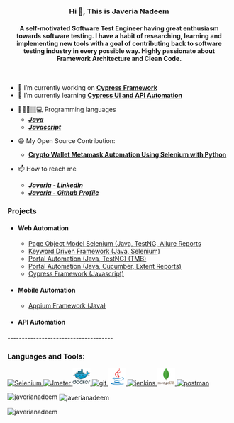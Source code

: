<h3 align="center">
Hi 👋, This is Javeria Nadeem</h1>
<h4 align="center">A self-motivated Software Test Engineer having great enthusiasm towards software testing. I have a habit of researching, learning and implementing new tools with a goal of contributing back to software testing industry in every possible way. Highly passionate about Framework Architecture and Clean Code. </h4>
<br>


- 🔭 I’m currently working on <a href ="https://github.com/javerianadeem/CypressFramework_OpenMRS">
	<b> Cypress Framework </b> </a>
- 🌱 I’m currently learning <a href =" https://docs.cypress.io/">
	<b> Cypress UI and API Automation </b> </a>


<!-- - 👯 I’m looking to collaborate on ... -->

- 👩🏻‍💻🏽‍💻 Programming languages
	- <a href="https://github.com/javerianadeem?tab=repositories&q=&type=&language=java&sort="> <b> <i> Java </i> </b> </a>
	- <a href="https://github.com/javerianadeem?tab=repositories&q=&type=&language=javascript&sort="> <b> <i> Javascript </i> </b> </a>
<!-- 
- 🤔 I’m looking for help with ...
- 💬 Ask me about ... -->

- 😄 My Open Source Contribution: 
  - <a href ="https://github.com/javerianadeem/selenium_metamask_automation">
	<b> Crypto Wallet Metamask Automation Using Selenium with Python </b> </a>

- 📫 How to reach me

  - <a href="https://www.linkedin.com/in/javeria-nadeem/"> <b> <i> Javeria - LinkedIn </i> </b> </a>
  - <a href="https://github.com/javerianadeem"> <b> <i> Javeria - Github Profile </i> </b> </a>	

<!-- - ⚡ Fun fact: ... -->

<article>
   <h3>Projects</h3>
   <ul>
      <li>
         <h4>Web Automation</h4>
      </li>
      <ul style="list-style-type:circle">
         <li> <a href="https://github.com/javerianadeem/page-object-model-selenium">Page Object Model Selenium (Java, TestNG, Allure Reports</a> </li>
         <li> <a href="https://github.com/javerianadeem/KeywordDrivenFramework-OpenMRS">Keyword Driven Framework (Java, Selenium)</a> </li>
         <li> <a href="https://github.com/javerianadeem/portal-automation-testng/tree/master">Portal Automation (Java, TestNG) (TMB)</a> </li>
         <li> <a href="https://github.com/javerianadeem/portal-automation-bdd/tree/master">Portal Automation (Java, Cucumber, Extent Reports) </a> </li>
         <li> <a href="https://github.com/javerianadeem/CypressFramework_OpenMRS">Cypress Framework (Javascript) </a> </li>
      </ul>
   </ul>
   <ul>
      <li>
         <h4>Mobile Automation</h4>
      </li>
      <ul style="list-style-type:circle">
         <li> <a target="_blank" href="https://github.com/rajatt95/MasterAppiumFramework">Appium Framework (Java)</a> </li>
      </ul>
   </ul>
   <ul>
   <li>
      <h4>API Automation</h4>
   </li>
</article>
-------------------------------------
<h3 align="left">Languages and Tools:</h3>
<p align="left"> <a href="https://www.selenium.dev" target="_blank" rel="noreferrer"> <img src="https://cdn.jsdelivr.net/gh/devicons/devicon/icons/selenium/selenium-original.svg" alt="Selenium" width="40" height="40"/> </a> <a href="https://jmeter.apache.org/" target="_blank" rel="noreferrer"> <img src="https://cdn.jsdelivr.net/gh/devicons/devicon/icons/apache/apache-original-wordmark.svg" alt="Jmeter" width="40" height="40"/> </a> <a href="https://www.docker.com/" target="_blank" rel="noreferrer"> <img src="https://raw.githubusercontent.com/devicons/devicon/master/icons/docker/docker-original-wordmark.svg" alt="docker" width="40" height="40"/> </a> <a href="https://git-scm.com/" target="_blank" rel="noreferrer"> <img src="https://www.vectorlogo.zone/logos/git-scm/git-scm-icon.svg" alt="git" width="40" height="40"/> </a> <a href="https://www.java.com" target="_blank" rel="noreferrer"> <img src="https://raw.githubusercontent.com/devicons/devicon/master/icons/java/java-original.svg" alt="java" width="40" height="40"/> </a> <a href="https://www.jenkins.io" target="_blank" rel="noreferrer"> <img src="https://www.vectorlogo.zone/logos/jenkins/jenkins-icon.svg" alt="jenkins" width="40" height="40"/> </a> <a href="https://www.mongodb.com/" target="_blank" rel="noreferrer"> <img src="https://raw.githubusercontent.com/devicons/devicon/master/icons/mongodb/mongodb-original-wordmark.svg" alt="mongodb" width="40" height="40"/> </a>  <a href="https://postman.com" target="_blank" rel="noreferrer"> <img src="https://www.vectorlogo.zone/logos/getpostman/getpostman-icon.svg" alt="postman" width="40" height="40"/> </a>  </p>
<p><img align="left" src="https://github-readme-stats.vercel.app/api/top-langs?username=javerianadeem&show_icons=true&locale=en&layout=compact" alt="javerianadeem" /></p>
<p>&nbsp;<img align="center" src="https://github-readme-stats.vercel.app/api?username=javerianadeem&show_icons=true&locale=en" alt="javerianadeem" /></p>
<p><img align="center" src="https://github-readme-streak-stats.herokuapp.com/?user=javerianadeem&" alt="javerianadeem" /></p>
